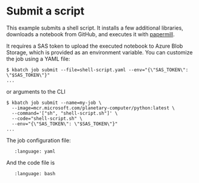 # Submit a script

This example submits a shell script. It installs a few additional libraries, downloads a notebook from GitHub,
and executes it with [papermill][papermill].

It requires a SAS token to upload the executed notebook to Azure Blob Storage, which is provided as an environment variable.
You can customize the job using a YAML file:

```{code-block} console
$ kbatch job submit --file=shell-script.yaml --env="{\"SAS_TOKEN\": \"$SAS_TOKEN\"}"
...
```

or arguments to the CLI

```{code-block} console
$ kbatch job submit --name=my-job \
  --image=mcr.microsoft.com/planetary-computer/python:latest \
  --command='["sh", "shell-script.sh"]' \
  --code="shell-script.sh" \
  --env="{\"SAS_TOKEN\": \"$SAS_TOKEN\"}"
...
```

The job configuration file:

```{literalinclude} shell-script.yaml
   :language: yaml
```

And the code file is

```{literalinclude} shell-script.sh
   :language: bash
```




[papermill]: https://papermill.readthedocs.io/en/latest/